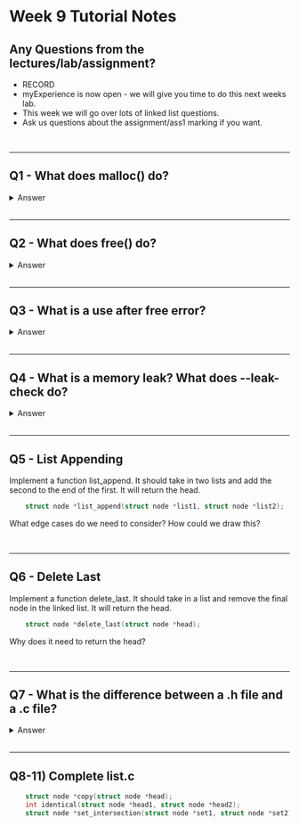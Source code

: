 # Week 9 Tutorial Notes

## Any Questions from the lectures/lab/assignment?

* RECORD
* myExperience is now open - we will give you time to do this next weeks lab.
* This week we will go over lots of linked list questions.
* Ask us questions about the assignment/ass1 marking if you want.

<br>

---

## Q1 - What does malloc() do?

<details>
<summary>Answer</summary>

    If we answer this with a diagram, we can show that the memory allocated using malloc is outside the memory for any function, so it lasts beyond the functions themselves.
    Malloc() will always return a pointer that will give us the address of this memory. This means we will have a pointer to a variable that won't be cleaned up automatically and we can pass that around between functions etc.

    The input to malloc() will be the number of bytes needed to store the variable. We will nearly always use sizeof() to find out this value.

    The code below can be useful, but there's not much there. It's more useful to think about what "allocating memory" means. It's basically the idea that we're creating a new variable, except it's only accessible by a pointer and it lasts after the function that created it has returned.

    // a generic linked list node (we could use any struct we want here)
    struct node {
        int data;
        struct node * next;
    };

```c
    struct node *makeNode(int inputData) {
        struct node *n;
        n = malloc(sizeof (struct node));
        return n;
    }
```

</details>

<br>

---

## Q2 - What does free() do?

<details>
<summary>Answer</summary>
    
    Free will return allocated memory to the computer. This means it will follow the pointer (which it is given as input) to a memory location and free as much memory as the pointer has allocated to it. free knows how much memory to free based on the information stored when malloc is called as these two functions are from the same library.

</details>

<br>

---

## Q3 - What is a use after free error?

<details>
<summary>Answer</summary>
    
    A use after free error occurs when memory which has deallocated with free is subsequently used. Here is a very simple example:
    free(p);
    printf("%d\n", p->data);
    Students often incorrectly believe that it is must be safe to access p->data because nothing can have changed.
    Commonly free will change the contents of the memory it is given (back) to record its internal housekeeping information.

    More generally in a threaded program a malloc could be called in another thread between the free and the printf.

    In more complex programs its common mistake for programmers to free some memory, for example holding a struct, but forget that it is still being used elsewhere in their code (probably via different pointer).

    As their code keeps executing if malloc is called again to store another struct it is likely to be allocated the recently freed memory.

    This means what are meant to be two structs containing different values are now occupying the one piece of memory.

    This has disastrous results as assignments to one struct change the other.

    Not only is this is very difficult to debug, but malicious users exploit these error (in extremely convoluted ways) to bypass security.

    So essentially:

    you malloc some memory
    1) you free that memory
    2) you forget you've freed it, and try to use it again e.g. dereference fields in a struct
    3) somewhere between steps 2 and 3, I malloced memory which ended up in the same memory as yours was
    4) I put whatever I want in that memory; when you try to use it, you get whatever I've put there
    (this might not sound so bad in the scope of COMP1511 code, but it's very dangerous when it comes to things like function pointers, wherein UAF means you can have arbitrary code execution. yay security.)

</details>

<br>

---

## Q4 - What is a memory leak? What does --leak-check do?

<details>
<summary>Answer</summary>
    
    A memory leak is when a program doesn't free memory allocated with malloc.

    This is (generally) not important in the programs we write in COMP1511 because they run only for short periods of time and allocate small amounts of memory.

    But if, for example, a web browser allocates memory (calls malloc) every time a user visits a page but doesn't free the memory (call free) when they leave the page, the web browser's memory use will steadily grow, eventually causing performance problems and then if it exhausts available memory, termination.

    So we want you to practice free-ing memory in lab exercises.

    dcc --leak-check warns you when you haven't freed your memory. It uses an underlying tool named valgrind. It translates valgrind output into something hopefully a COMP1511 student can understand.

    Note, the operating system reclaims all memory when a program exits.

</details>

<br>

---

## Q5 - List Appending

Implement a function list_append. It should take in two lists and add the second to the end of the first. It will return the head.

```c
    struct node *list_append(struct node *list1, struct node *list2);
```

What edge cases do we need to consider? How could we draw this?

<br>

---

## Q6 - Delete Last

Implement a function delete_last. It should take in a list and remove the final node in the linked list. It will return the head.

```c
    struct node *delete_last(struct node *head);
```

Why does it need to return the head?

<br>

---

## Q7 - What is the difference between a .h file and a .c file?

<details>
<summary>Answer</summary>

A c file contains c code. A h file contains 'header' information. This is stuff like function prototypes, #defines, and struct definitions for anything used in the corresponding .c file.

</details>

<br>

---

## Q8-11) Complete list.c

```c
    struct node *copy(struct node *head);
    int identical(struct node *head1, struct node *head2);
    struct node *set_intersection(struct node *set1, struct node *set2);
```